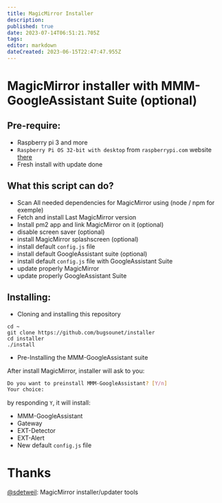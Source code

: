 ```yaml
---
title: MagicMirror Installer
description: 
published: true
date: 2023-07-14T06:51:21.705Z
tags: 
editor: markdown
dateCreated: 2023-06-15T22:47:47.955Z
---
```


# MagicMirror installer with MMM-GoogleAssistant Suite (optional)

## Pre-require:
 * Raspberry pi 3 and more
 * `Raspberry Pi OS 32-bit with desktop` from `raspberrypi.com` website [there](https://www.raspberrypi.com/software/operating-systems/#raspberry-pi-os-32-bit)
 * Fresh install with update done
 
## What this script can do?

 * Scan All needed dependencies for MagicMirror using (node / npm for exemple)
 * Fetch and install Last MagicMirror version
 * Install pm2 app and link MagicMirror on it (optional)
 * disable screen saver (optional)
 * install MagicMirror splashscreen (optional)
 * install default `config.js` file
 * install default GoogleAssistant suite (optional)
 * install default `config.js` file with GoogleAssistant Suite
 * update properly MagicMirror
 * update properly GoogleAssistant Suite
 
## Installing:

 * Cloning and installing this repository
 ```
 cd ~
 git clone https://github.com/bugsounet/installer
 cd installer
 ./install
 ```
 * Pre-Installing the MMM-GoogleAssistant suite
 
 After install MagicMirror, installer will ask to you:
 ```sh
 Do you want to preinstall MMM-GoogleAssistant? [Y/n] 
 Your choice:
```
by responding `Y`, it will install:
 * MMM-GoogleAssistant
 * Gateway
 * EXT-Detector
 * EXT-Alert
 * New default `config.js` file

# Thanks
[@sdetweil](https://github.com/sdetweil/MagicMirror_scripts): MagicMirror installer/updater tools